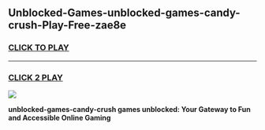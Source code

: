
## Unblocked-Games-unblocked-games-candy-crush-Play-Free-zae8e
<h3>
<a href="https://premium76.site?title=unblocked-games-candy-crush&ref=24M">CLICK TO PLAY</a></h3>
<hr>

<h3>
<a href="https://premium76.site?title=unblocked-games-candy-crush&ref=24M">CLICK 2 PLAY</a>
  
</h3>

<a href="https://premium76.site?title=unblocked-games-candy-crush&ref=24M"><img src="https://clearcache.store/games.png"></a>


**unblocked-games-candy-crush games unblocked: Your Gateway to Fun and Accessible Online Gaming**
